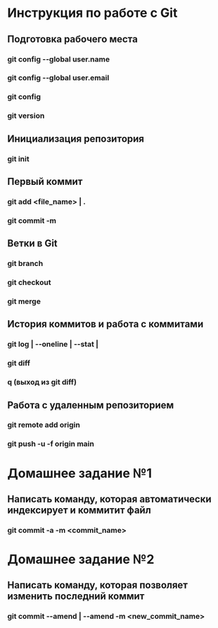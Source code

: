 # Инструкция по работе с Git
## Подготовка рабочего места
### git config --global user.name
### git config --global user.email
### git config
### git version
## Инициализация репозитория
### git init
## Первый коммит
### git add <file_name> | .
### git commit -m
## Ветки в Git
### git branch
### git checkout
### git merge
## История коммитов и работа с коммитами
### git log  | --oneline | --stat | 
### git diff
### q (выход из git diff)
## Работа с удаленным репозиторием
### git remote add origin <address>
### git push -u -f origin main
# Домашнее задание №1
## Написать команду, которая автоматически индексирует и коммитит файл
### git commit -a -m <commit_name>
# Домашнее задание №2
## Написать команду, которая позволяет изменить последний коммит
### git commit --amend | --amend -m <new_commit_name>